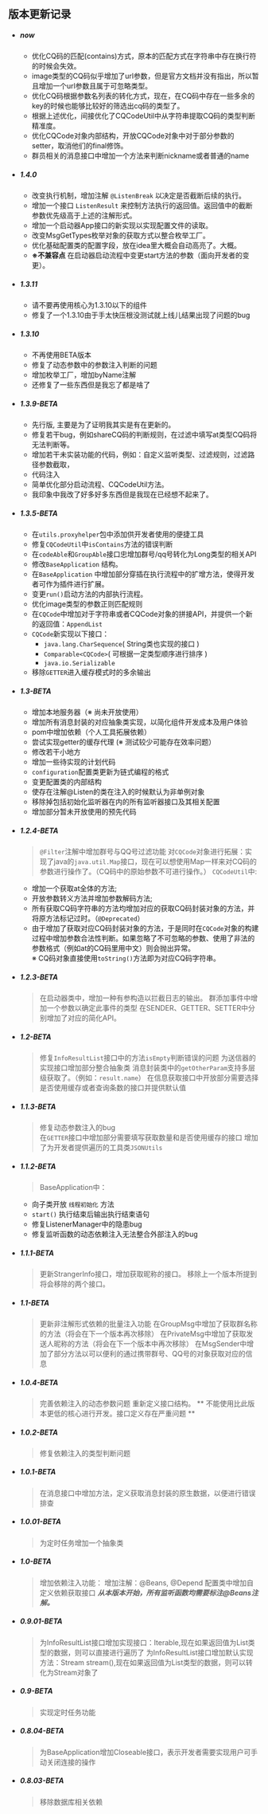 ## 版本更新记录


- ##### now
    - 优化CQ码的匹配(contains)方式，原本的匹配方式在字符串中存在换行符的时候会失效。
    - image类型的CQ码似乎增加了url参数，但是官方文档并没有指出，所以暂且增加一个url参数且属于可忽略类型。
    - 优化CQ码根据参数名列表的转化方式，现在，在CQ码中存在一些多余的key的时候也能够比较好的筛选出cq码的类型了。
    - 根据上述优化，间接优化了CQCodeUtil中从字符串提取CQ码的类型判断精准度。
    - 优化CQCode对象内部结构，开放CQCode对象中对于部分参数的setter，取消他们的final修饰。
    - 群员相关的消息接口中增加一个方法来判断nickname或者普通的name

- ##### 1.4.0
    - 改变执行机制，增加注解 `@ListenBreak` 以决定是否截断后续的执行。
    - 增加一个接口 `ListenResult` 来控制方法执行的返回值。返回值中的截断参数优先级高于上述的注解形式。
    - 增加一个启动器App接口的新实现以实现配置文件的读取。
    - 改变MsgGetTypes枚举对象的获取方式以整合枚举工厂。
    - 优化基础配置类的配置字段，放在idea里大概会自动高亮了。大概。
    - **※不兼容点** 在启动器启动流程中变更start方法的参数（面向开发者的变更）。
    
    

- ##### 1.3.11
    - 请不要再使用核心为1.3.10以下的组件
    - 修复了一个1.3.10由于手太快压根没测试就上线儿结果出现了问题的bug

- ##### 1.3.10
    - 不再使用BETA版本
    - 修复了动态参数中的参数注入判断的问题
    - 增加枚举工厂，增加byName注解
    - 还修复了一些东西但是我忘了都是啥了

- ##### 1.3.9-BETA 
    - 先行版, 主要是为了证明我其实是有在更新的。
    - 修复若干bug，例如shareCQ码的判断规则，在过滤中填写at类型CQ码将无法判断等。
    - 增加若干未实装功能的代码，例如：自定义监听类型、过滤规则，过滤路径参数截取，
    - 代码注入
    - 简单优化部分启动流程、CQCodeUtil方法。
    - 我印象中我改了好多好多东西但是我现在已经想不起来了。
    
    


- ##### 1.3.5-BETA
    - 在`utils.proxyhelper`包中添加供开发者使用的便捷工具
    - 修复`CQCodeUtil`中`isContains`方法的错误判断
    - 在`codeAble`和`GroupAble`接口忠增加群号/qq号转化为Long类型的相关API 
    - 修改`BaseApplication` 结构。
    - 在`BaseApplication` 中增加部分穿插在执行流程中的扩增方法，使得开发者可作为插件进行扩展。   
    - 变更`run()`启动方法的内部执行流程。
    - 优化image类型的参数正则匹配规则
    - 在`CQCode`中增加对于字符串或者CQCode对象的拼接API，并提供一个新的返回值：`AppendList`
    - `CQCode`新实现以下接口：
        - `java.lang.CharSequence`( String类也实现的接口 )
        - `Comparable<CQCode>`( 可根据一定类型顺序进行排序 )
        - `java.io.Serializable`
    - 移除`GETTER`进入缓存模式时的多余输出    
    
        

- ##### 1.3-BETA
    - 增加本地服务器（※ 尚未开放使用）
    - 增加所有消息封装的对应抽象类实现，以简化组件开发成本及用户体验
    - pom中增加依赖（个人工具拓展依赖）
    - 尝试实现getter的缓存代理 (※ 测试较少可能存在效率问题）
    - 修改若干小地方
    - 增加一些待实现的计划代码
    - `configuration`配置类更新为链式编程的格式
    - 变更配置类的内部结构
    - 使存在注解@Listen的类在注入的时候默认为非单例对象
    - 移除掉包括初始化监听器在内的所有监听器接口及其相关配置
    - 增加部分暂未开放使用的预先代码
    

- ##### 1.2.4-BETA
    > `@Filter`注解中增加群号与QQ号过滤功能
    对`CQCode`对象进行拓展：实现了java的`java.util.Map`接口，现在可以想使用Map一样来对CQ码的参数进行操作了。（CQ码中的原始参数不可进行操作。）
    `CQCodeUtil`中: 
    - 增加一个获取at全体的方法; 
    - 开放参数转义方法并增加参数解码方法;
    - 所有获取CQ码字符串的方法均增加对应的获取CQ码封装对象的方法，并将原方法标记过时。（`@Deprecated`）    
    - 由于增加了获取对应CQ码封装对象的方法，于是同时在`CQCode`对象的构建过程中增加参数合法性判断。如果忽略了不可忽略的参数、使用了非法的参数格式（例如at的CQ码里用中文）则会抛出异常。        
      ※ CQ码对象直接使用`toString()`方法即为对应CQ码字符串。  
        
    
- ##### 1.2.3-BETA
    > 在启动器类中，增加一种有参构造以拦截日志的输出。
    群添加事件中增加一个参数以确定此事件的类型
    在SENDER、GETTER、SETTER中分别增加了对应的简化API。

- ##### 1.2-BETA
    > 修复`InfoResultList`接口中的方法`isEmpty`判断错误的问题
    为送信器的实现接口增加部分整合抽象类
    消息封装类中的`getOtherParam`支持多层级获取了。（例如：`result.name`）
    在信息获取接口中开放部分需要选择是否使用缓存或者查询条数的接口并提供默认值
    

- ##### 1.1.3-BETA
    > 修复动态参数注入的bug    
    在`GETTER`接口中增加部分需要填写获取数量和是否使用缓存的接口
    增加了为开发者提供遍历的工具类`JSONUtils`

- ##### 1.1.2-BETA
    > BaseApplication中：
    - 向子类开放 `线程初始化` 方法
    - `start()` 执行结束后输出执行结束语句
    - 修复ListenerManager中的隐患bug
    - 修复监听函数的动态依赖注入无法整合外部注入的bug


- ##### 1.1.1-BETA
    > 更新StrangerInfo接口，增加获取昵称的接口。
移除上一个版本所提到将会移除的两个接口。

- ##### 1.1-BETA
    > 更新非注解形式依赖的批量注入功能
在GroupMsg中增加了获取群名称的方法（将会在下一个版本再次移除）
在PrivateMsg中增加了获取发送人昵称的方法（将会在下一个版本中再次移除）
在MsgSender中增加了部分方法以可以便利的通过携带群号、QQ号的对象获取对应的信息

- ##### 1.0.4-BETA
    > 完善依赖注入的动态参数问题
重新定义接口结构。
** 不能使用比此版本更低的核心进行开发。接口定义存在严重问题 **

- ##### 1.0.2-BETA
    > 修复依赖注入的类型判断问题

- ##### 1.0.1-BETA
    > 在消息接口中增加方法，定义获取消息封装的原生数据，以便进行错误排查

- ##### 1.0.01-BETA
    > 为定时任务增加一个抽象类

- ##### 1.0-BETA
    > 增加依赖注入功能：
    增加注解：@Beans, @Depend
    配置类中增加自定义依赖获取接口
    ***从本版本开始，所有监听函数均需要标注@Beans注解。***


- ##### 0.9.01-BETA
    > 为InfoResultList接口增加实现接口：Iterable,现在如果返回值为List类型的数据，则可以直接进行遍历了
为InfoResultList接口增加默认实现方法：Stream<T> stream(),现在如果返回值为List类型的数据，则可以转化为Stream对象了

- ##### 0.9-BETA
    > 实现定时任务功能

- ##### 0.8.04-BETA
    > 为BaseApplication增加Closeable接口，表示开发者需要实现用户可手动关闭连接的操作

- ##### 0.8.03-BETA
    > 移除数据库相关依赖
